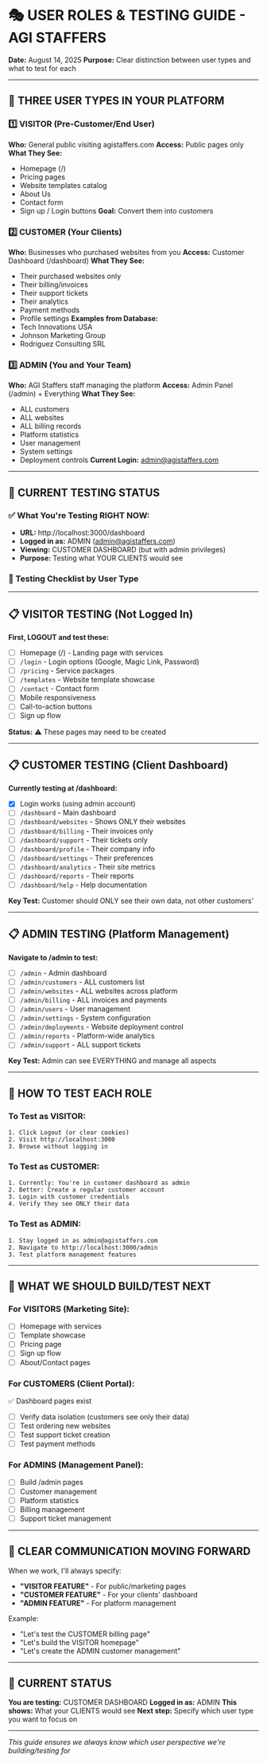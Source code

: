 # 🎭 USER ROLES & TESTING GUIDE - AGI STAFFERS

**Date:** August 14, 2025
**Purpose:** Clear distinction between user types and what to test for each

---

## 👥 THREE USER TYPES IN YOUR PLATFORM

### 1️⃣ **VISITOR** (Pre-Customer/End User)
**Who:** General public visiting agistaffers.com
**Access:** Public pages only
**What They See:**
- Homepage (/)
- Pricing pages
- Website templates catalog
- About Us
- Contact form
- Sign up / Login buttons
**Goal:** Convert them into customers

### 2️⃣ **CUSTOMER** (Your Clients)
**Who:** Businesses who purchased websites from you
**Access:** Customer Dashboard (/dashboard)
**What They See:**
- Their purchased websites only
- Their billing/invoices
- Their support tickets
- Their analytics
- Payment methods
- Profile settings
**Examples from Database:**
- Tech Innovations USA
- Johnson Marketing Group
- Rodriguez Consulting SRL

### 3️⃣ **ADMIN** (You and Your Team)
**Who:** AGI Staffers staff managing the platform
**Access:** Admin Panel (/admin) + Everything
**What They See:**
- ALL customers
- ALL websites
- ALL billing records
- Platform statistics
- User management
- System settings
- Deployment controls
**Current Login:** admin@agistaffers.com

---

## 🧪 CURRENT TESTING STATUS

### ✅ What You're Testing RIGHT NOW:
- **URL:** http://localhost:3000/dashboard
- **Logged in as:** ADMIN (admin@agistaffers.com)
- **Viewing:** CUSTOMER DASHBOARD (but with admin privileges)
- **Purpose:** Testing what YOUR CLIENTS would see

### 🎯 Testing Checklist by User Type

---

## 📋 VISITOR TESTING (Not Logged In)
**First, LOGOUT and test these:**

- [ ] Homepage (/) - Landing page with services
- [ ] `/login` - Login options (Google, Magic Link, Password)
- [ ] `/pricing` - Service packages
- [ ] `/templates` - Website template showcase
- [ ] `/contact` - Contact form
- [ ] Mobile responsiveness
- [ ] Call-to-action buttons
- [ ] Sign up flow

**Status:** ⚠️ These pages may need to be created

---

## 📋 CUSTOMER TESTING (Client Dashboard)
**Currently testing at /dashboard:**

- [x] Login works (using admin account)
- [ ] `/dashboard` - Main dashboard
- [ ] `/dashboard/websites` - Shows ONLY their websites
- [ ] `/dashboard/billing` - Their invoices only
- [ ] `/dashboard/support` - Their tickets only
- [ ] `/dashboard/profile` - Their company info
- [ ] `/dashboard/settings` - Their preferences
- [ ] `/dashboard/analytics` - Their site metrics
- [ ] `/dashboard/reports` - Their reports
- [ ] `/dashboard/help` - Help documentation

**Key Test:** Customer should ONLY see their own data, not other customers'

---

## 📋 ADMIN TESTING (Platform Management)
**Navigate to /admin to test:**

- [ ] `/admin` - Admin dashboard
- [ ] `/admin/customers` - ALL customers list
- [ ] `/admin/websites` - ALL websites across platform
- [ ] `/admin/billing` - ALL invoices and payments
- [ ] `/admin/users` - User management
- [ ] `/admin/settings` - System configuration
- [ ] `/admin/deployments` - Website deployment control
- [ ] `/admin/reports` - Platform-wide analytics
- [ ] `/admin/support` - ALL support tickets

**Key Test:** Admin can see EVERYTHING and manage all aspects

---

## 🔄 HOW TO TEST EACH ROLE

### To Test as VISITOR:
```
1. Click Logout (or clear cookies)
2. Visit http://localhost:3000
3. Browse without logging in
```

### To Test as CUSTOMER:
```
1. Currently: You're in customer dashboard as admin
2. Better: Create a regular customer account
3. Login with customer credentials
4. Verify they see ONLY their data
```

### To Test as ADMIN:
```
1. Stay logged in as admin@agistaffers.com
2. Navigate to http://localhost:3000/admin
3. Test platform management features
```

---

## 🎯 WHAT WE SHOULD BUILD/TEST NEXT

### For VISITORS (Marketing Site):
- [ ] Homepage with services
- [ ] Template showcase
- [ ] Pricing page
- [ ] Sign up flow
- [ ] About/Contact pages

### For CUSTOMERS (Client Portal):
✅ Dashboard pages exist
- [ ] Verify data isolation (customers see only their data)
- [ ] Test ordering new websites
- [ ] Test support ticket creation
- [ ] Test payment methods

### For ADMINS (Management Panel):
- [ ] Build /admin pages
- [ ] Customer management
- [ ] Platform statistics
- [ ] Billing management
- [ ] Support ticket management

---

## 📌 CLEAR COMMUNICATION MOVING FORWARD

When we work, I'll always specify:
- **"VISITOR FEATURE"** - For public/marketing pages
- **"CUSTOMER FEATURE"** - For your clients' dashboard
- **"ADMIN FEATURE"** - For platform management

Example:
- "Let's test the CUSTOMER billing page"
- "Let's build the VISITOR homepage"
- "Let's create the ADMIN customer management"

---

## 🚦 CURRENT STATUS

**You are testing:** CUSTOMER DASHBOARD
**Logged in as:** ADMIN
**This shows:** What your CLIENTS would see
**Next step:** Specify which user type you want to focus on

---

*This guide ensures we always know which user perspective we're building/testing for*